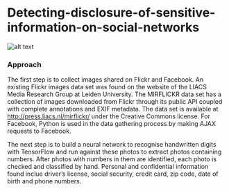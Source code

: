 # Detecting-disclosure-of-sensitive-information-on-social-networks
![alt text](https://img.shields.io/badge/python-3.5-green.svg "Python3.5")

### Approach
The first step is to collect images shared on Flickr and Facebook. An existing Flickr images data set was found on the website of the LIACS Media Research Group at Leiden University. The MIRFLICKR data set has a collection of images downloaded from Flickr through its public API coupled with complete annotations and EXIF metadata. The data set is available at http://press.liacs.nl/mirflickr/ under the Creative Commons license. For Facebook, Python is used in the data gathering process by making AJAX requests to Facebook. 

The next step is to build a neural network to recognise handwritten digits with TensorFlow and run against these photos to extract photos containing numbers. After photos with numbers in them are identified, each photo is checked and classified by hand. Personal and confidential information found inclue driver’s license, social security, credit card, zip code, date of birth and phone numbers. 
